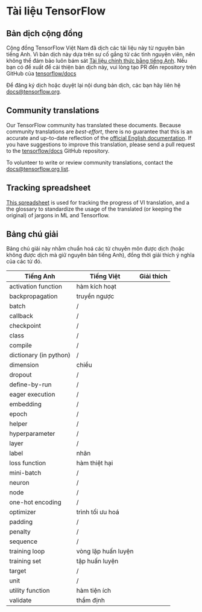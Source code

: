 # Tài liệu TensorFlow

## Bản dịch cộng đồng

Cộng đồng TensorFlow Việt Nam đã dịch các tài liệu này từ nguyên bản tiếng Anh.
Vì bản dịch này dựa trên sự cố gắng từ các tình nguyện viên,
nên không thể đám bảo luôn bám sát
[Tài liệu chính thức bằng tiếng Anh](https://www.tensorflow.org/?hl=en).
Nếu bạn có đề xuất để cải thiện bản dịch này, vui lòng tạo PR đến repository trên GitHub của
[tensorflow/docs](https://github.com/tensorflow/docs)

Để đăng ký dịch hoặc duyệt lại nội dung bản dịch, các bạn hãy liên hệ 
[docs@tensorflow.org](https://groups.google.com/a/tensorflow.org/forum/#!forum/docs).

## Community translations

Our TensorFlow community has translated these documents. Because community
translations are *best-effort*, there is no guarantee that this is an accurate
and up-to-date reflection of the
[official English documentation](https://www.tensorflow.org/?hl=en). 
If you have suggestions to improve this translation, please send a pull request 
to the [tensorflow/docs](https://github.com/tensorflow/docs) GitHub repository. 

To volunteer to write or review community translations, contact the
[docs@tensorflow.org list](https://groups.google.com/a/tensorflow.org/forum/#!forum/docs).

## Tracking spreadsheet

[This spreadsheet](https://docs.google.com/spreadsheets/d/1Qr104JJEJluj2Hg0kFuY74MhAXMYjDWVyVztZstwdzU/edit?usp=sharing)
is used for tracking the progress of VI translation,
and a the glossary to standardize the usage of the translated
(or keeping the original) of jargons in ML and Tensorflow.

## Bảng chú giải

Bảng chú giải này nhằm chuẩn hoá các từ chuyên môn được dịch (hoặc không được
dịch mà giữ nguyên bản tiếng Anh), đồng thời giải thích ý nghĩa của các từ đó.

| Tiếng Anh | Tiếng Việt | Giải thích |
| - | - | - |
| activation function | hàm kích hoạt |  |
| backpropagation | truyền ngược |  |
| batch | / |  |
| callback | / |  |
| checkpoint | / |  |
| class | / |  |
| compile | / |  |
| dictionary (in python) | / |  |
| dimension | chiều |  |
| dropout | / |  |
| define-by-run | / |  |
| eager execution | / |  |
| embedding | / |  |
| epoch | / |  |
| helper | / |  |
| hyperparameter | / |  |
| layer | / |  |
| label | nhãn |  |
| loss function | hàm thiệt hại |  |
| mini-batch | / |  |
| neuron | / |  |
| node | / |  |
| one-hot encoding | / |  |
| optimizer | trình tối ưu hoá |  |
| padding | / |  |
| penalty | / |  |
| sequence | / |  |
| training loop | vòng lặp huấn luyện |  |
| training set | tập huấn luyện |  |
| target | / |  |
| unit | / |  |
| utility function | hàm tiện ích |  |
| validate | thẩm định | |
